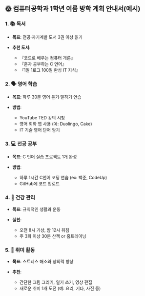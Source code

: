 ## 🌞 컴퓨터공학과 1학년 여름 방학 계획 안내서(예시)

### 1. 📚 독서

* **목표**: 전공·자기계발 도서 3권 이상 읽기
* **추천 도서**:

  * 『코드로 배우는 컴퓨터 개론』
  * 『혼자 공부하는 C 언어』
  * 『1일 1로그 100일 완성 IT 지식』

### 2. 🗣️ 영어 학습

* **목표**: 하루 30분 영어 듣기·말하기 연습
* **방법**:

  * YouTube TED 강의 시청
  * 영어 회화 앱 사용 (예: Duolingo, Cake)
  * IT 기술 영어 단어 암기

### 3. 💻 전공 공부

* **목표**: C 언어 실습 프로젝트 1개 완성
* **방법**:

  * 하루 1시간 C언어 코딩 연습 (ex: 백준, CodeUp)
  * GitHub에 코드 업로드

### 4. 🏃 건강 관리

* **목표**: 규칙적인 생활과 운동
* **실천**:

  * 오전 8시 기상, 밤 12시 취침
  * 주 3회 이상 30분 산책 or 홈트레이닝

### 5. 🎨 취미 활동

* **목표**: 스트레스 해소와 창의력 향상
* **추천**:

  * 간단한 그림 그리기, 일기 쓰기, 영상 편집
  * 새로운 취미 1개 도전 (예: 요리, 기타, 사진 등)
